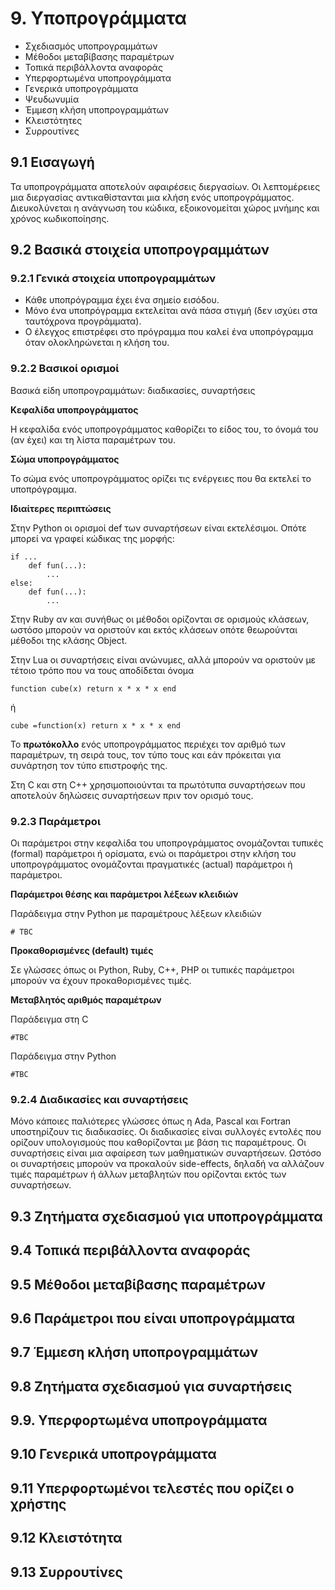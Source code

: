 # 9. Υποπρογράμματα

* Σχεδιασμός υποπρογραμμάτων
* Μέθοδοι μεταβίβασης παραμέτρων
* Τοπικά περιβάλλοντα αναφοράς
* Υπερφορτωμένα υποπρογράμματα
* Γενερικά υποπρογράμματα
* Ψευδωνυμία
* Έμμεση κλήση υποπρογραμμάτων
* Κλειστότητες
* Συρρουτίνες

## 9.1 Εισαγωγή

Τα υποπρογράμματα αποτελούν αφαιρέσεις διεργασίων. Οι λεπτομέρειες μια διεργασίας αντικαθίστανται μια κλήση ενός υποπρογράμματος. Διευκολύνεται η ανάγνωση του κώδικα, εξοικονομείται χώρος μνήμης και χρόνος κωδικοποίησης.

## 9.2 Βασικά στοιχεία υποπρογραμμάτων

### 9.2.1 Γενικά στοιχεία υποπρογραμμάτων

* Κάθε υποπρόγραμμα έχει ένα σημείο εισόδου.
* Μόνο ένα υποπρόγραμμα εκτελείται ανά πάσα στιγμή (δεν ισχύει στα ταυτόχρονα προγράμματα).
* Ο έλεγχος επιστρέφει στο πρόγραμμα που καλεί ένα υποπρόγραμμα όταν ολοκληρώνεται η κλήση του.

### 9.2.2 Βασικοί ορισμοί

Βασικά είδη υποπρογραμμάτων: διαδικασίες,  συναρτήσεις

**Κεφαλίδα υποπρογράμματος**

Η κεφαλίδα ενός υποπρογράμματος καθορίζει το είδος του, το όνομά του (αν έχει) και τη λίστα παραμέτρων του. 

**Σώμα υποπρογράμματος**

Το σώμα ενός υποπρογράμματος ορίζει τις ενέργειες που θα εκτελεί το υποπρόγραμμα.

**Ιδιαίτερες περιπτώσεις**

Στην Python οι ορισμοί def των συναρτήσεων είναι εκτελέσιμοι. Οπότε μπορεί να γραφεί κώδικας της μορφής:

```
if ...
    def fun(...):
        ...
else:
    def fun(...):
        ...
```

Στην Ruby αν και συνήθως οι μέθοδοι ορίζονται σε ορισμούς κλάσεων, ωστόσο μπορούν να οριστούν και εκτός κλάσεων οπότε θεωρούνται μέθοδοι της κλάσης Object.

Στην Lua οι συναρτήσεις είναι ανώνυμες, αλλά μπορούν να οριστούν με τέτοιο τρόπο που να τους αποδίδεται όνομα

```
function cube(x) return x * x * x end

```

ή 

```
cube =function(x) return x * x * x end

```

Το **πρωτόκολλο** ενός υποπρογράμματος περιέχει τον αριθμό των παραμέτρων, τη σειρά τους, τον τύπο τους και εάν πρόκειται για συνάρτηση τον τύπο επιστροφής της.

Στη C και στη C++ χρησιμοποιούνται τα πρωτότυπα συναρτήσεων που αποτελούν δηλώσεις συναρτήσεων πριν τον ορισμό τους.

### 9.2.3 Παράμετροι

Οι παράμετροι στην κεφαλίδα του υποπρογράμματος ονομάζονται τυπικές (formal) παράμετροι ή ορίσματα, ενώ οι παράμετροι στην κλήση του υποπρογράμματος ονομάζονται πραγματικές (actual) παράμετροι ή παράμετροι.

**Παράμετροι θέσης και παράμετροι λέξεων κλειδιών**

Παράδειγμα στην Python με παραμέτρους λέξεων κλειδιών

```
# TBC
```

**Προκαθορισμένες (default) τιμές**

Σε γλώσσες όπως οι Python, Ruby, C++, PHP οι τυπικές παράμετροι μπορούν να έχουν προκαθορισμένες τιμές.

**Μεταβλητός αριθμός παραμέτρων**

Παράδειγμα στη C

```
#TBC
```

Παράδειγμα στην Python
```
#TBC
```

### 9.2.4 Διαδικασίες και συναρτήσεις

Μόνο κάποιες παλιότερες γλώσσες όπως η Ada, Pascal και Fortran υποστηρίζουν τις διαδικασίες. Οι διαδικασίες είναι συλλογές εντολές που ορίζουν υπολογισμούς που καθορίζονται με βάση τις παραμέτρους. Οι συναρτήσεις είναι μια αφαίρεση των μαθηματικών συναρτήσεων. Ωστόσο οι συναρτήσεις μπορούν να προκαλούν side-effects, δηλαδή να αλλάζουν τιμές παραμέτρων ή άλλων μεταβλητών που ορίζονται εκτός των συναρτήσεων.

## 9.3 Ζητήματα σχεδιασμού για υποπρογράμματα

## 9.4 Τοπικά περιβάλλοντα αναφοράς

## 9.5 Μέθοδοι μεταβίβασης παραμέτρων

## 9.6 Παράμετροι που είναι υποπρογράμματα

## 9.7 Έμμεση κλήση υποπρογραμμάτων

## 9.8 Ζητήματα σχεδιασμού για συναρτήσεις

## 9.9. Υπερφορτωμένα υποπρογράμματα

## 9.10 Γενερικά υποπρογράμματα

## 9.11 Υπερφορτωμένοι τελεστές που ορίζει ο χρήστης

## 9.12 Κλειστότητα

## 9.13 Συρρουτίνες
